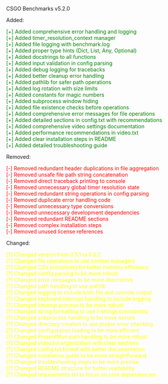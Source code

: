 CSGO Benchmarks v5.2.0

Added:

<span style="color: green;">[+] Added comprehensive error handling and logging</span><br>
<span style="color: green;">[+] Added timer_resolution_context manager</span><br>
<span style="color: green;">[+] Added file logging with benchmark.log</span><br>
<span style="color: green;">[+] Added proper type hints (Dict, List, Any, Optional)</span><br>
<span style="color: green;">[+] Added docstrings to all functions</span><br>
<span style="color: green;">[+] Added input validation in config parsing</span><br>
<span style="color: green;">[+] Added debug logging for tracebacks</span><br>
<span style="color: green;">[+] Added better cleanup error handling</span><br>
<span style="color: green;">[+] Added pathlib for safer path operations</span><br>
<span style="color: green;">[+] Added log rotation with size limits</span><br>
<span style="color: green;">[+] Added constants for magic numbers</span><br>
<span style="color: green;">[+] Added subprocess window hiding</span><br>
<span style="color: green;">[+] Added file existence checks before operations</span><br>
<span style="color: green;">[+] Added comprehensive error messages for file operations</span><br>
<span style="color: green;">[+] Added detailed sections in config.txt with recommendations</span><br>
<span style="color: green;">[+] Added comprehensive video settings documentation</span><br>
<span style="color: green;">[+] Added performance recommendations in video.txt</span><br>
<span style="color: green;">[+] Added clear installation steps in README</span><br>
<span style="color: green;">[+] Added detailed troubleshooting guide</span><br>

Removed:

<span style="color: red;">[-] Removed redundant header duplications in file aggregation</span><br>
<span style="color: red;">[-] Removed unsafe file path string concatenation</span><br>
<span style="color: red;">[-] Removed direct traceback printing to console</span><br>
<span style="color: red;">[-] Removed unnecessary global timer resolution state</span><br>
<span style="color: red;">[-] Removed redundant string operations in config parsing</span><br>
<span style="color: red;">[-] Removed duplicate error handling code</span><br>
<span style="color: red;">[-] Removed unnecessary type conversions</span><br>
<span style="color: red;">[-] Removed unnecessary development dependencies</span><br>
<span style="color: red;">[-] Removed redundant README sections</span><br>
<span style="color: red;">[-] Removed complex installation steps</span><br>
<span style="color: red;">[-] Removed unused license references</span><br>

Changed:

<span style="color: yellow;">[?] Changed version from 0.5.1 to 0.5.2</span><br>
<span style="color: yellow;">[?] Changed file operations to use context managers</span><br>
<span style="color: yellow;">[?] Changed CSV processing for better memory efficiency</span><br>
<span style="color: yellow;">[?] Changed config parsing to be more robust</span><br>
<span style="color: yellow;">[?] Changed error messages to be more descriptive</span><br>
<span style="color: yellow;">[?] Changed path handling to use pathlib</span><br>
<span style="color: yellow;">[?] Changed logging to include both file and console output</span><br>
<span style="color: yellow;">[?] Changed keyboard interrupt handling to include logging</span><br>
<span style="color: yellow;">[?] Changed cleanup process to be more robust</span><br>
<span style="color: yellow;">[?] Changed string formatting to use f-strings consistently</span><br>
<span style="color: yellow;">[?] Changed subprocess handling to be more secure</span><br>
<span style="color: yellow;">[?] Changed directory creation to use proper error checking</span><br>
<span style="color: yellow;">[?] Changed configuration loading to be more efficient</span><br>
<span style="color: yellow;">[?] Changed PresentMon path handling to be more robust</span><br>
<span style="color: yellow;">[?] Changed video.txt organization with clear sections</span><br>
<span style="color: yellow;">[?] Changed config.txt format with better documentation</span><br>
<span style="color: yellow;">[?] Changed installation guide to be more straightforward</span><br>
<span style="color: yellow;">[?] Changed troubleshooting steps to be more precise</span><br>
<span style="color: yellow;">[?] Changed README structure for better readability</span><br>
<span style="color: yellow;">[?] Changed requirements.txt to focus on core dependencies</span><br>